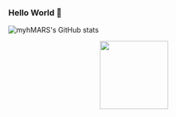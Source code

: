 ### Hello World 👋
![myhMARS's GitHub stats](https://github-readme-stats.vercel.app/api?username=myhMARS&show_icons=true&theme=radical)
<div align="center"> <img height="137px" src="https://github-readme-stats.vercel.app/api/top-langs/?username=myhMARS&theme=radical" /> </div>
<!--START_SECTION:waka-->
<!--END_SECTION:waka-->

<!--
**myhMARS/myhMARS** is a ✨ _special_ ✨ repository because its `README.md` (this file) appears on your GitHub profile.

Here are some ideas to get you started:

- 🔭 I’m currently working on ...
- 🌱 I’m currently learning ...
- 👯 I’m looking to collaborate on ...
- 🤔 I’m looking for help with ...
- 💬 Ask me about ...
- 📫 How to reach me: ...
- 😄 Pronouns: ...
- ⚡ Fun fact: ...
-->
